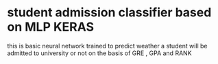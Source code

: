 # student admission classifier based on MLP KERAS
 this is basic neural network trained to predict weather a student will be admitted to university or not on the basis of GRE , GPA and RANK
